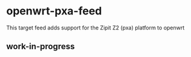 # openwrt-pxa-feed
This target feed adds support for the Zipit Z2 (pxa) platform to openwrt

## work-in-progress

